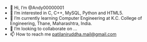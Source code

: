 - 👋 Hi, I’m @Andy00000001
- 👀 I’m interested in C, C++, MySQL, Python and HTML5.
- 🌱 I’m currently learning Computer Engineering at K.C. College of Engineering, Thane, Maharashtra, India.
- 💞️ I’m looking to collaborate on ...
- 📫 How to reach me patilaniruddha.mail@gmail.com

<!---
Andy00000001/Andy00000001 is a ✨ special ✨ repository because its `README.md` (this file) appears on your GitHub profile.
You can click the Preview link to take a look at your changes.
--->
